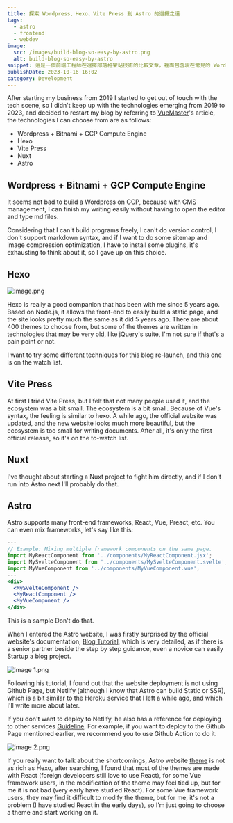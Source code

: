 ```yaml
---
title: 探索 Wordpress、Hexo、Vite Press 到 Astro 的選擇之道
tags:
  - astro
  - frontend
  - webdev
image:
  src: /images/build-blog-so-easy-by-astro.png
  alt: build-blog-so-easy-by-astro
snippet: 這是一個前端工程師在選擇部落格架站技術的比較文章，裡面包含現在常見的 Wordpress、Hexo、Vite Press、Astro。
publishDate: 2023-10-16 16:02
category: Development
---
```

After starting my business from 2019 I started to get out of touch with the tech scene, so I didn't keep up with the technologies emerging from 2019 to 2023, and decided to restart my blog by referring to [VueMaster](https://www.vuemastery.com/blog/nuxt-vs-vitepress-vs-astro)'s article, the technologies I can choose from are as follows:

* Wordpress + Bitnami + GCP Compute Engine
* Hexo
* Vite Press
* Nuxt
* Astro

## Wordpress + Bitnami + GCP Compute Engine

It seems not bad to build a Wordpress on GCP, because with CMS management, I can finish my writing easily without having to open the editor and type md files.

Considering that I can't build programs freely, I can't do version control, I don't support markdown syntax, and if I want to do some sitemap and image compression optimization, I have to install some plugins, it's exhausting to think about it, so I gave up on this choice.

## Hexo

![image.png](/images/hexo.png)

Hexo is really a good companion that has been with me since 5 years ago. Based on Node.js, it allows the front-end to easily build a static page, and the site looks pretty much the same as it did 5 years ago. There are about 400 themes to choose from, but some of the themes are written in technologies that may be very old, like jQuery's suite, I'm not sure if that's a pain point or not.

I want to try some different techniques for this blog re-launch, and this one is on the watch list.

## Vite Press

At first I tried Vite Press, but I felt that not many people used it, and the ecosystem was a bit small. The ecosystem is a bit small. Because of Vue's syntax, the feeling is similar to hexo. A while ago, the official website was updated, and the new website looks much more beautiful, but the ecosystem is too small for writing documents. After all, it's only the first official release, so it's on the to-watch list.

## Nuxt

I've thought about starting a Nuxt project to fight him directly, and if I don't run into Astro next I'll probably do that.

## Astro

Astro supports many front-end frameworks, React, Vue, Preact, etc. You can even mix frameworks, let's say like this:

```jsx
---
// Example: Mixing multiple framework components on the same page.
import MyReactComponent from '../components/MyReactComponent.jsx';
import MySvelteComponent from '../components/MySvelteComponent.svelte';
import MyVueComponent from '../components/MyVueComponent.vue';
---
<div>
  <MySvelteComponent />
  <MyReactComponent />
  <MyVueComponent />
</div>
```

~~This is a sample Don't do that.~~

When I entered the Astro website, I was firstly surprised by the official website's documentation, [Blog Tutorial](https://docs.astro.build/en/tutorial/0-introduction/), which is very detailed, as if there is a senior partner beside the step by step guidance, even a novice can easily Startup a blog project.

![image 1.png](/images/build-blog-so-easy-by-astro.png)

Following his tutorial, I found out that the website deployment is not using Github Page, but Netlify (although I know that Astro can build Static or SSR), which is a bit similar to the Heroku service that I left a while ago, and which I'll write more about later.

If you don't want to deploy to Netlify, he also has a reference for deploying to other services [Guideline](https://docs.astro.build/en/guides/deploy/). For example, if you want to deploy to the Github Page mentioned earlier, we recommend you to use Github Action to do it.

![image 2.png](/images/good-doc-let-me-cry.png)

If you really want to talk about the shortcomings, Astro website [theme](https://astro.build/themes/) is not as rich as Hexo, after searching, I found that most of the themes are made with React (foreign developers still love to use React), for some Vue framework users, in the modification of the theme may feel tied up, but for me it is not bad (very early have studied React). For some Vue framework users, they may find it difficult to modify the theme, but for me, it's not a problem (I have studied React in the early days), so I'm just going to choose a theme and start working on it.